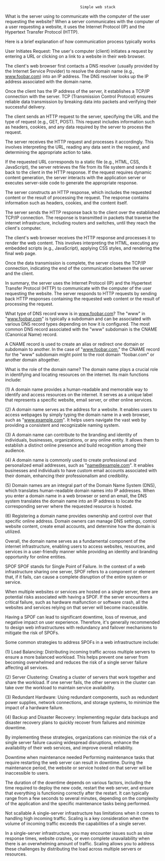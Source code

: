                                            
                                      Simple web stack
What is the server using to communicate with the computer of the user requesting the website?
When a server communicates with the computer of a user requesting a website, it uses the Internet Protocol (IP) and the Hypertext Transfer Protocol (HTTP).

Here is a brief explanation of how communication process typically works

User Initiates Request: The user's computer (client) initiates a request by entering a URL or clicking on a link to a website in their web browser.

The client's web browser first contacts a DNS resolver (usually provided by the Internet Service Provider) to resolve the domain name (e.g., www.foobar.com) into an IP address. The DNS resolver looks up the IP address associated with the domain name.

Once the client has the IP address of the server, it establishes a TCP/IP connection with the server. TCP (Transmission Control Protocol) ensures reliable data transmission by breaking data into packets and verifying their successful delivery.

The client sends an HTTP request to the server, specifying the URL and the type of request (e.g., GET, POST). This request includes information such as headers, cookies, and any data required by the server to process the request.

The server receives the HTTP request and processes it accordingly. This involves interpreting the URL, reading any data sent in the request, and determining the appropriate action to take.

If the requested URL corresponds to a static file (e.g., HTML, CSS, JavaScript), the server retrieves the file from its file system and sends it back to the client in the HTTP response. If the request requires dynamic content generation, the server interacts with the application server or executes server-side code to generate the appropriate response.

The server constructs an HTTP response, which includes the requested content or the result of processing the request. The response contains information such as headers, cookies, and the content itself.

The server sends the HTTP response back to the client over the established TCP/IP connection. The response is transmitted in packets that traverse the internet infrastructure, including routers and switches, until they reach the client's computer.

The client's web browser receives the HTTP response and processes it to render the web content. This involves interpreting the HTML, executing any embedded scripts (e.g., JavaScript), applying CSS styles, and rendering the final web page.

Once the data transmission is complete, the server closes the TCP/IP connection, indicating the end of the communication between the server and the client.

In summary, the server uses the Internet Protocol (IP) and the Hypertext Transfer Protocol (HTTP) to communicate with the computer of the user requesting the website. The server responds to HTTP requests by sending back HTTP responses containing the requested web content or the result of processing the request.

What type of DNS record www is in www.foobar.com?
The "www" in "www.foobar.com" is typically a subdomain and can be associated with various DNS record types depending on how it is configured. The most common DNS record associated with the "www" subdomain is the CNAME (Canonical Name) record.

A CNAME record is used to create an alias or redirect one domain or subdomain to another. In the case of "www.foobar.com," the CNAME record for the "www" subdomain might point to the root domain "foobar.com" or another domain altogether.

What is the role of the domain name?
The domain name plays a crucial role in identifying and locating resources on the internet. Its main functions include:

(1) A domain name provides a human-readable and memorable way to identify and access resources on the internet. It serves as a unique label that represents a specific website, email server, or other online services.

(2) A domain name serves as the address for a website. It enables users to access webpages by simply typing the domain name in a web browser, such as "www.example.com". It helps users navigate the vast web by providing a consistent and recognizable naming system.

(3) A domain name can contribute to the branding and identity of individuals, businesses, organizations, or any online entity. It allows them to establish a distinct online presence and build recognition among their audience.

(4) A domain name is commonly used to create professional and personalized email addresses, such as "name@example.com". It enables businesses and individuals to have custom email accounts associated with their domain, enhancing their professionalism and credibility.

(5) Domain names are an integral part of the Domain Name System (DNS), which translates human-readable domain names into IP addresses. When you enter a domain name in a web browser or send an email, the DNS system translates the domain name into an IP address to locate the corresponding server where the requested resource is hosted.

(6) Registering a domain name provides ownership and control over that specific online address. Domain owners can manage DNS settings, control website content, create email accounts, and determine how the domain is utilized.

Overall, the domain name serves as a fundamental component of the internet infrastructure, enabling users to access websites, resources, and services in a user-friendly manner while providing an identity and branding opportunity for online entities.

SPOF
SPOF stands for Single Point of Failure. In the context of a web infrastructure sharing one server, SPOF refers to a component or element that, if it fails, can cause a complete disruption of the entire system or service.

When multiple websites or services are hosted on a single server, there are potential risks associated with having a SPOF. If the server encounters a critical failure, such as hardware malfunction or software crash, all the websites and services relying on that server will become inaccessible.

Having a SPOF can lead to significant downtime, loss of revenue, and negative impact on user experience. Therefore, it's generally recommended to design web infrastructures with redundancy and failover mechanisms to mitigate the risk of SPOFs.

Some common strategies to address SPOFs in a web infrastructure include:

(1) Load Balancing: Distributing incoming traffic across multiple servers to ensure a more balanced workload. This helps prevent one server from becoming overwhelmed and reduces the risk of a single server failure affecting all services.

(2) Server Clustering: Creating a cluster of servers that work together and share the workload. If one server fails, the other servers in the cluster can take over the workload to maintain service availability.

(3) Redundant Hardware: Using redundant components, such as redundant power supplies, network connections, and storage systems, to minimize the impact of a hardware failure.

(4) Backup and Disaster Recovery: Implementing regular data backups and disaster recovery plans to quickly recover from failures and minimize downtime.

By implementing these strategies, organizations can minimize the risk of a single server failure causing widespread disruptions, enhance the availability of their web services, and improve overall reliability.

Downtime when maintenance needed
Performing maintenance tasks that require restarting the web server can result in downtime. During the maintenance period, the website or service hosted on that server will be inaccessible to users.

The duration of the downtime depends on various factors, including the time required to deploy the new code, restart the web server, and ensure that everything is functioning correctly after the restart. It can typically range from a few seconds to several minutes, depending on the complexity of the application and the specific maintenance tasks being performed.

Not scallable
A single-server infrastructure has limitations when it comes to handling high incoming traffic. Scaling is a key consideration when the volume of incoming traffic exceeds the capabilities of a single server.

In a single-server infrastructure, you may encounter issues such as slow response times, website crashes, or even complete unavailability when there is an overwhelming amount of traffic. Scaling allows you to address these challenges by distributing the load across multiple servers or resources.
